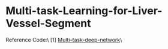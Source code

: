 # Multi-task-Learning-for-Liver-Vessel-Segment

Reference Code:\\
[1] [Multi-task-deep-network](https://github.com/Bala93/Multi-task-deep-network)\\
